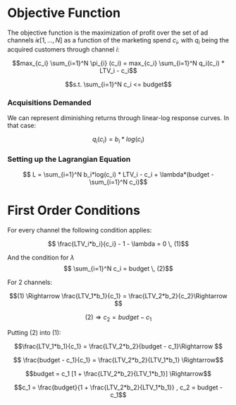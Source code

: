 # Objective Function
The objective function is the maximization of profit over the set of ad channels $i \epsilon [1,...,N]$ as a function of the marketing spend $c_i$, with $q_i$ being the acquired customers through channel $i$:

$$max_{c_i} \sum_{i=1}^N \pi_{i} (c_i) = max_{c_i} \sum_{i=1}^N q_i(c_i) * LTV_i - c_i$$

$$s.t. \sum_{i=1}^N c_i <= budget$$

### Acquisitions Demanded

We can represent diminishing returns through linear-log response curves. In that case:

$$q_i(c_i) = b_i*log(c_i)$$


### Setting up the Lagrangian Equation
$$ L = \sum_{i=1}^N b_i*log(c_i) * LTV_i - c_i + \lambda*(budget - \sum_{i=1}^N c_i)$$

# First Order Conditions

For every channel the following condition applies:

$$ \frac{LTV_i*b_i}{c_i}  - 1 - \lambda = 0 \, (1)$$

And the condition for $\lambda$
$$ \sum_{i=1}^N c_i = budget \, (2)$$

For 2 channels:

$$(1) \Rightarrow \frac{LTV_1*b_1}{c_1} = \frac{LTV_2*b_2}{c_2}\Rightarrow $$

$$(2) \Rightarrow c_2 = budget - c_1$$

Putting (2) into (1):

$$\frac{LTV_1*b_1}{c_1} = \frac{LTV_2*b_2}{budget - c_1}\Rightarrow $$

$$ \frac{budget - c_1}{c_1} =  \frac{LTV_2*b_2}{LTV_1*b_1} \Rightarrow$$

$$budget = c_1 [1 + \frac{LTV_2*b_2}{LTV_1*b_1}] \Rightarrow$$

$$c_1 = \frac{budget}{1 + \frac{LTV_2*b_2}{LTV_1*b_1}} , c_2 = budget - c_1$$